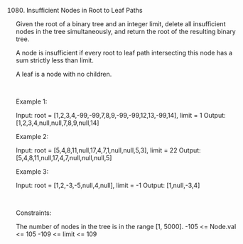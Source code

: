 1080. Insufficient Nodes in Root to Leaf Paths

Given the root of a binary tree and an integer limit, delete all insufficient nodes in the tree simultaneously, and return the root of the resulting binary tree.

A node is insufficient if every root to leaf path intersecting this node has a sum strictly less than limit.

A leaf is a node with no children.

 

Example 1:

Input: root = [1,2,3,4,-99,-99,7,8,9,-99,-99,12,13,-99,14], limit = 1
Output: [1,2,3,4,null,null,7,8,9,null,14]


Example 2:

Input: root = [5,4,8,11,null,17,4,7,1,null,null,5,3], limit = 22
Output: [5,4,8,11,null,17,4,7,null,null,null,5]


Example 3:

Input: root = [1,2,-3,-5,null,4,null], limit = -1
Output: [1,null,-3,4]


 

Constraints:

The number of nodes in the tree is in the range [1, 5000].
-105 <= Node.val <= 105
-109 <= limit <= 109